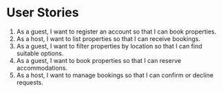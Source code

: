 # User Stories

1. As a guest, I want to register an account so that I can book properties.
2. As a host, I want to list properties so that I can receive bookings.
3. As a guest, I want to filter properties by location so that I can find suitable options.
4. As a guest, I want to book properties so that I can reserve accommodations.
5. As a host, I want to manage bookings so that I can confirm or decline requests.
